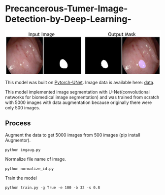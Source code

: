 # Precancerous-Tumer-Image-Detection-by-Deep-Learning-
<img src="demo.png">

This model was built on [Pytorch-UNet](https://github.com/milesial/Pytorch-UNet). Image data is available here: [data](https://polyp.grand-challenge.org/CVCClinicDB/).

This model implemented image segmentation with U-Net(convolutional networks for biomedical image segmentation) and was trained from scratch with 5000 images with data augmentation because originally there were only 500 images.

## Process
Augment the data to get 5000 images from 500 images (pip install Augmentor).
```
python imgaug.py
```
Normalize file name of image.
```
python normalize_id.py
```
Train the model
```
python train.py -g True -e 100 -b 32 -s 0.8
```



